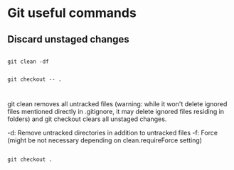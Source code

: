 # Git useful commands


## Discard unstaged changes

<code>
git clean -df

git checkout -- .

</code>

git clean removes all untracked files 
(warning: while it won't delete ignored files mentioned directly in .gitignore, 
it may delete ignored files residing in folders) and git checkout clears all unstaged changes.

-d: Remove untracked directories in addition to untracked files
-f: Force (might be not necessary depending on clean.requireForce setting)

<code>
git checkout .
</code>
